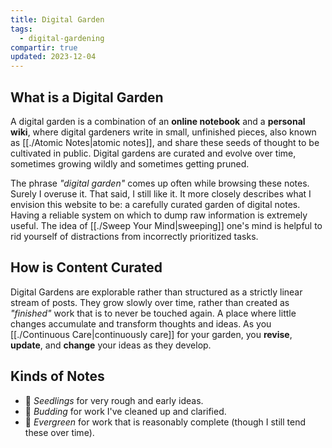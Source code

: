 ```yaml
---
title: Digital Garden
tags:
  - digital-gardening
compartir: true
updated: 2023-12-04
---
```


## What is a Digital Garden

A digital garden is a combination of an **online notebook** and a **personal wiki**, where digital gardeners write in small, unfinished pieces, also known as [[./Atomic Notes|atomic notes]], and share these seeds of thought to be cultivated in public. Digital gardens are curated and evolve over time, sometimes growing wildly and sometimes getting pruned.

The phrase _"digital garden"_ comes up often while browsing these notes. Surely I overuse it. That said, I still like it. It more closely describes what I envision this website to be: a carefully curated garden of digital notes. Having a reliable system on which to dump raw information is extremely useful. The idea of [[./Sweep Your Mind|sweeping]] one's mind is helpful to rid yourself of distractions from incorrectly prioritized tasks.

## How is Content Curated

Digital Gardens are explorable rather than structured as a strictly linear stream of posts. They grow slowly over time, rather than created as _"finished"_ work that is to never be touched again. A place where little changes accumulate and transform thoughts and ideas. As you [[./Continuous Care|continuously care]] for your garden, you **revise**, **update**, and **change** your ideas as they develop.

## Kinds of Notes

- 🌱 _Seedlings_ for very rough and early ideas.
- 🌿 _Budding_ for work I've cleaned up and clarified.
- 🌳 _Evergreen_ for work that is reasonably complete (though I still tend these over time).
